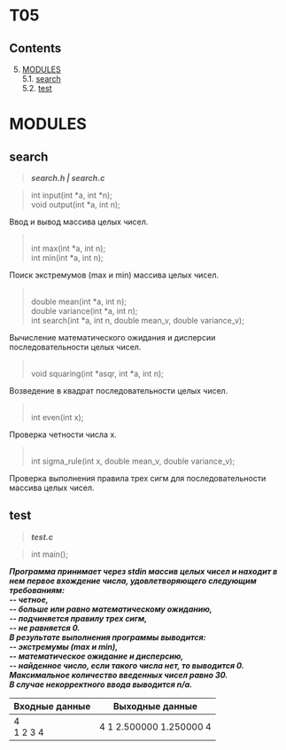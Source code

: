 # T05
## Contents

5. [MODULES](#modules) \
 5.1.  [search](#search) \
 5.2.  [test](#test)


# MODULES

## search

>***search.h | search.c***

> int input(int *a, int *n);
> <br/> void output(int *a, int n);

Ввод и вывод массива целых чисел.

> <br/> int max(int *a, int n);
> <br/> int min(int *a, int n);

Поиск экстремумов (max и min) массива целых чисел.

> <br/> double mean(int *a, int n);
> <br/> double variance(int *a, int n);
> <br/> int search(int *a, int n, double mean_v, double variance_v);

Вычисление математического ожидания и дисперсии последовательности целых чисел.
 
> <br/> void squaring(int *asqr, int *a, int n);

Возведение в квадрат последовательности целых чисел.

> <br/> int even(int x);

Проверка четности числа х.

> <br/> int sigma_rule(int x, double mean_v, double variance_v);

Проверка выполнения правила трех сигм для последовательности массива целых чисел.

## test

>***test.c***

> int main();

***Программа принимает через stdin массив целых чисел и находит в нем первое вхождение числа, удовлетворяющего следующим требованиям: 
<br/> -- четное,
<br/> -- больше или равно математическому ожиданию, 
<br/> -- подчиняется правилу трех сигм,
<br/> -- не равняется 0. 
<br/>В результате выполнения программы выводится:
<br/> -- экстремумы (max и min), 
<br/> -- математическое ожидание и дисперсию,
<br/> -- найденное число, если такого числа нет, то выводится 0. 
<br/>Максимальное количество введенных чисел равно 30. 
<br/>В случае некорректного ввода выводится n/a.***

| Входные данные | Выходные данные |
| ------ | ------ |
| 4<br/>1 2 3 4 | 4 1 2.500000 1.250000 4 |

